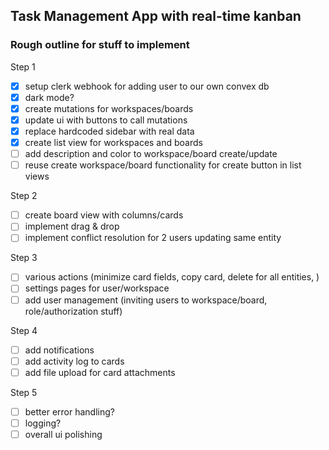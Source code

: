 ## Task Management App with real-time kanban

### Rough outline for stuff to implement

Step 1

- [x] setup clerk webhook for adding user to our own convex db
- [x] dark mode?
- [x] create mutations for workspaces/boards
- [x] update ui with buttons to call mutations
- [x] replace hardcoded sidebar with real data
- [x] create list view for workspaces and boards
- [ ] add description and color to workspace/board create/update
- [ ] reuse create workspace/board functionality for create button in list views

Step 2

- [ ] create board view with columns/cards
- [ ] implement drag & drop
- [ ] implement conflict resolution for 2 users updating same entity

Step 3

- [ ] various actions (minimize card fields, copy card, delete for all entities, )
- [ ] settings pages for user/workspace
- [ ] add user management (inviting users to workspace/board, role/authorization stuff)

Step 4

- [ ] add notifications
- [ ] add activity log to cards
- [ ] add file upload for card attachments

Step 5

- [ ] better error handling?
- [ ] logging?
- [ ] overall ui polishing
